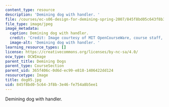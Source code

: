 ```yaml
---
content_type: resource
description: 'Demining dog with handler. '
file: /courses/ec-s06-design-for-demining-spring-2007/845f8bd05c643f8b3e46fe754a8b5ee1_dog05.jpg
file_type: image/jpeg
image_metadata:
  caption: Demining dog with handler.
  credit: 'Credit: Image courtesy of MIT OpenCourseWare, course staff, and students.'
  image-alt: 'Demining dog with handler. '
learning_resource_types: []
license: https://creativecommons.org/licenses/by-nc-sa/4.0/
ocw_type: OCWImage
parent_title: Demining Dogs
parent_type: CourseSection
parent_uid: 365f406c-0d6d-ec99-e818-1406422dd124
resourcetype: Image
title: dog05.jpg
uid: 845f8bd0-5c64-3f8b-3e46-fe754a8b5ee1
---
```

Demining dog with handler. 